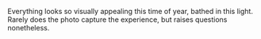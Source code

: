 Everything looks so visually appealing this time of year, bathed in this light. Rarely does the photo capture the experience, but raises questions nonetheless.